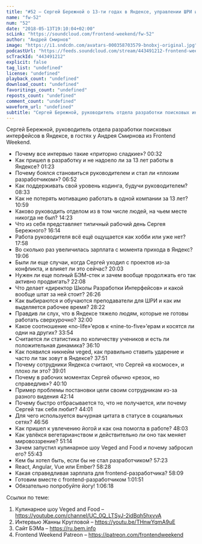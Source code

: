 ```yaml
---
title: "#52 – Сергей Бережной о 13-ти годах в Яндексе, управлении ШРИ и проблемах из-за витания в облаках"
name: "fw-52"
num: "52"
date: "2018-05-13T19:10:04+02:00"
scLink: "https://soundcloud.com/frontend-weekend/fw-52"
author: "Андрей Смирнов"
image: "https://i1.sndcdn.com/avatars-000358703579-bnobxj-original.jpg"
podcastUrl: "https://feeds.soundcloud.com/stream/443491212-frontend-weekend-fw-52.m4a"
scTrackId: "443491212"
explicit: false
tag_list: "undefined"
license: "undefined"
playback_count: "undefined"
download_count: "undefined"
favoritings_count: "undefined"
reposts_count: "undefined"
comment_count: "undefined"
waveform_url: "undefined"
subtitle: "Сергей Бережной, руководитель отдела разработки поисковых интерфейсов в Яндексе, в гостях у Андрея Смирнова из Frontend Weekend.  "
---
```

Сергей Бережной, руководитель отдела разработки поисковых интерфейсов в Яндексе, в гостях у Андрея Смирнова из Frontend Weekend.  

- Почему все интервью такие «приторно сладкие»? <timecode sec="32">00:32</timecode>
- Как пришел в разработку и не надоело ли за 13 лет работы в Яндексе? <timecode sec="83">01:23</timecode>
- Почему боялся становиться руководителем и стал ли «плохим разработчиком»? <timecode sec="412">06:52</timecode>
- Как поддерживать свой уровень кодинга, будучи руководителем? <timecode sec="513">08:33</timecode>
- Как не потерять мотивацию работать в одной компании за 13 лет? <timecode sec="659">10:59</timecode>
- Каково руководить отделом из в том числе людей, на чьем месте никогда не был? <timecode sec="863">14:23</timecode>
- Что из себя представляет типичный рабочий день Сергея Бережного? <timecode sec="974">16:14</timecode>
- Работа руководителя всё ещё ощущается как хобби или уже нет? <timecode sec="1078">17:58</timecode>
- Во сколько раз увеличилась зарплата с момента прихода в Яндекс? <timecode sec="1146">19:06</timecode>
- Были ли еще случаи, когда Сергей уходил с проектов из-за конфликта, и влияет ли это сейчас? <timecode sec="1203">20:03</timecode>
- Нужен ли еще полный БЭМ-стек и зачем вообще продолжать его так активно продвигать? <timecode sec="1328">22:08</timecode>
- Что делает «директор Школы Разработки Интерфейсов» и какой вообще штат за ней стоит? <timecode sec="1586">26:26</timecode>
- Как выбираются и обучаются преподаватели для ШРИ и как им выделяется рабочее время? <timecode sec="1702">28:22</timecode>
- Правдив ли слух, что в Яндексе тяжело людям, которые не готовы работать сверхурочно? <timecode sec="1920">32:00</timecode>
- Какое соотношение «no-life»’еров к «nine-to-five»’ерам и косятся ли одни на других? <timecode sec="2034">33:54</timecode>
- Считается ли статистика по количеству учеников и есть ли положительная динамика? <timecode sec="2170">36:10</timecode>
- Как появился никнейм veged, как правильно ставить ударение и часто ли так зовут в Яндексе? <timecode sec="2271">37:51</timecode>
- Почему сотрудники Яндекса считают, что Сергей «в космосе», и плохо ли это? <timecode sec="2341">39:01</timecode>
- Почему в рабочих моментах Сергей обычно «резок, но справедлив»? <timecode sec="2410">40:10</timecode>
- Пример проблемы постановки цели своим сотрудникам из-за разного видения <timecode sec="2534">42:14</timecode>
- Почему быстро отбрасывается то, что не получается, или почему Сергей так себя любит? <timecode sec="2641">44:01</timecode>
- Для чего используется вычурная цитата в статусе в социальных сетях? <timecode sec="2816">46:56</timecode>
- Как пришел к увлечению йогой и как она помогла в работе? <timecode sec="2883">48:03</timecode>
- Как увлёкся вегетарианством и действительно ли оно так меняет мировоззрение? <timecode sec="3074">51:14</timecode>
- Зачем запустил кулинарное шоу Veged and Food и почему забросил его? <timecode sec="3343">55:43</timecode>
- Кем бы хотел быть, если бы не стал разработчиком? <timecode sec="3443">57:23</timecode>
- React, Angular, Vue или Ember? <timecode sec="3508">58:28</timecode>
- Какая справедливая зарплата для frontend-разработчика? <timecode sec="3489">58:09</timecode>
- Готовим вместе с frontend-разработчиком <timecode sec="3711">1:01:51</timecode>
- Обязательно попробуйте йогу! <timecode sec="3978">1:06:18</timecode>

Ссылки по теме:
1) Кулинарное шоу Veged and Food – https://youtube.com/channel/UC_0Q_LTSyJ-2idBqh5hxvvA
2) Интервью Жанны Кругловой – https://youtu.be/THnwYqmA9uE
3) Сайт БЭМа – https://ru.bem.info
4) Frontend Weekend Patreon – https://patreon.com/frontendweekend